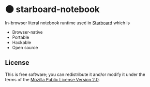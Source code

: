# 🌑 starboard-notebook
In-browser literal notebook runtime used in [Starboard](https://starboard.gg) which is

* Browser-native
* Portable
* Hackable
* Open source

## License
This is free software; you can redistribute it and/or modify it under the terms of the [Mozilla Public License Version 2.0](./LICENSE).
 